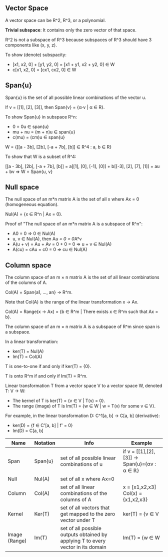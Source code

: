 ## Vector Space

A vector space can be R^2, R^3, or a polynomial.

**Trivial subspace**: It contains only the zero vector of that space.

R^2 is not a subspace of R^3 because subspaces of R^3 should have 3 components like (x, y, z).

To show (denote) subspacity:

- [x1, x2, 0] + [y1, y2, 0] = [x1 + y1, x2 + y2, 0] ∈ W
- c[x1, x2, 0] = [cx1, cx2, 0] ∈ W

## Span{u}

Span{u} is the set of all possible linear combinations of the vector u.

If v = [[1], [2], [3]], then Span{v} = {α⋅v | α ∈ R}.

To show Span{u} in subspace R^n:

- 0 = 0u ∈ span{u}
- mu + nu = (m + n)u ∈ span{u}
- c(mu) = (cm)u ∈ span{u}

W = {[[a - 3b], [2b], [-a + 7b], [b]] ∈ R^4 : a, b ∈ R}

To show that W is a subset of R^4:

[[a - 3b], [2b], [-a + 7b], [b]] = a[[1], [0], [-1], [0]] + b[[-3], [2], [7], [1]] = au + bv ⇒ W = Span{u, v}

## Null space

The null space of an m*n matrix A is the set of all x where Ax = 0 (homogeneous equation).

Nul(A) = {x ∈ R^n | Ax = 0}.

Proof of "The null space of an m*n matrix A is a subspace of R^n":

- A0 = 0 ⇒ 0 ∈ Nul(A)
- u, v ∈ Nul(A), then A*u = 0 = 0*A*v
- A(u + v) = Au + Av = 0 + 0 = 0 ⇒ u + v ∈ Nul(A)
- A(cu) = cAu = c0 = 0 ⇒ cu ∈ Nul(A)

## Column space

The column space of an m × n matrix A is the set of all linear combinations of the columns of A.

Col(A) = Span{a1, ..., an} → R^m.

Note that Col(A) is the range of the linear transformation x → Ax.

Col(A) = Range(x → Ax) = {b ∈ R^m | There exists x ∈ R^m such that Ax = b}.

The column space of an m × n matrix A is a subspace of R^m since span is a subspace.

In a linear transformation:

- ker(T) = Nul(A)
- Im(T) = Col(A)

T is one-to-one if and only if ker(T) = {0}.

T is onto R^m if and only if Im(T) = R^m.

Linear transformation T from a vector space V to a vector space W, denoted T: V → W:

- The kernel of T is ker(T) = {v ∈ V | T(v) = 0}.
- The range (image) of T is Im(T) = {w ∈ W | w = T(v) for some v ∈ V}.

For example, in the linear transformation D: C^1[a, b] → C[a, b] (derivative):

- ker(D) = {f ∈ C'[a, b] | f' = 0}
- Im(D) = C[a, b]

| Name    | Notation   | Info                                          | Example                                   |
|---------|------------|-----------------------------------------------|-------------------------------------------|
| Span    | Span{u}    | set of all possible linear combinations of u  | if v = [[1],[2],[3]] -> Span{u}={αv : α ∈ ℝ} |
| Null    | Nul(A)     | set of all x where Ax=0                       |                                           |
| Column  | Col(A)     | set of all linear combinations of the columns of A | x = [x1,x2,x3] Col(x) = {x1,x2,x3}         |
| Kernel  | Ker(T)     | set of all vectors that get mapped to the zero vector under T | ker(T) = {v ∈ V | T(v)=0}              |
| Image (Range) | Im(T) | set of all possible outputs obtained by applying T to every vector in its domain | Im(T) = {w ∈ W | T(v) = w for some v ∈ V} |
